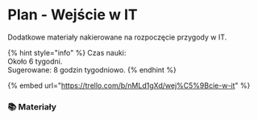 # Plan - Wejście w IT

Dodatkowe materiały nakierowane na rozpoczęcie przygody w IT.

{% hint style="info" %}
Czas nauki:  
Około 6 tygodni.  
Sugerowane: 8 godzin tygodniowo.
{% endhint %}

{% embed url="https://trello.com/b/nMLd1gXd/wej%C5%9Bcie-w-it" %}

### 📚 Materiały <a id="materialy"></a>

